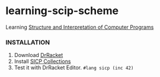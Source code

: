 # learning-scip-scheme
Learning [Structure and Interpretation of Computer Programs](https://mitpress.mit.edu/sicp/full-text/book/book.html)

### INSTALLATION
1. Download [DrRacket](https://download.racket-lang.org/)
2. Install [SICP Collections](http://docs.racket-lang.org/sicp-manual/index.html)
3. Test it with DrRacket Editor.
`#lang sicp
(inc 42)`


